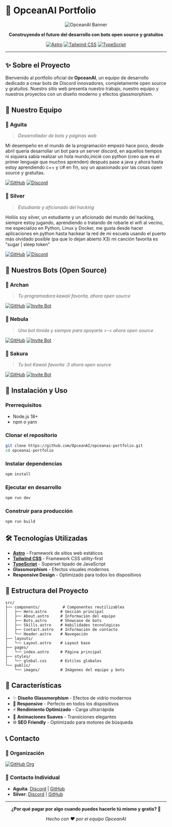 # 🌊 OpceanAI Portfolio

<div align="center">

![OpceanAI Banner](https://github.com/OpceanAI.png)

**Construyendo el futuro del desarrollo con bots open source y gratuitos**

[![Astro](https://img.shields.io/badge/Astro-5.13.4-FF5D01?style=for-the-badge&logo=astro&logoColor=white)](https://astro.build/)
[![Tailwind CSS](https://img.shields.io/badge/Tailwind_CSS-3.4.17-38B2AC?style=for-the-badge&logo=tailwind-css&logoColor=white)](https://tailwindcss.com/)
[![TypeScript](https://img.shields.io/badge/TypeScript-blue?style=for-the-badge&logo=typescript&logoColor=white)](https://www.typescriptlang.org/)

</div>

---

## ✨ Sobre el Proyecto

Bienvenido al portfolio oficial de **OpceanAI**, un equipo de desarrollo dedicado a crear bots de Discord innovadores, completamente open source y gratuitos. Nuestro sitio web presenta nuestro trabajo, nuestro equipo y nuestros proyectos con un diseño moderno y efectos glassmorphism.

## 👥 Nuestro Equipo

### 🌸 Aguita
> *Desarrollador de bots y páginas web*

Mi desempeño en el mundo de la programación empezó hace poco, desde abril quería desarrollar un bot para un server discord, en aquellos tiempos ni siquiera sabía realizar un hola mundo,inicié con python (creo que es el primer lenguaje que muchos aprenden) después pase a java y ahora hasta estoy aprendiendo c++ y c# en fin, soy un apasionado por las cosas open source y gratuitas.

[![GitHub](https://img.shields.io/badge/GitHub-aguitauwu-181717?style=flat&logo=github)](https://github.com/aguitauwu)
[![Discord](https://img.shields.io/badge/Discord-Aguita-5865F2?style=flat&logo=discord&logoColor=white)](https://discord.gg/h6BRPEzn)

### 💎 Silver
> *Estudiante y aficionado del hacking*

Holiiis soy silver, un estudiante y un aficionado del mundo del hacking, siempre estoy jugando, aprendiendo o tratando de robarle el wifi al vecino, me especializo en Python, Linux y Docker, me gusta desde hacer aplicaciones en python hasta hackear la red de mi escuela usando el puerto más olvidado posible (pa que lo dejan abierto X3) mi canción favorita es "sugar | sleep token"

[![GitHub](https://img.shields.io/badge/GitHub-s7lver2-181717?style=flat&logo=github)](https://github.com/s7lver2)
[![Discord](https://img.shields.io/badge/Discord-Silver-5865F2?style=flat&logo=discord&logoColor=white)](https://discord.gg/jAuqTy64)

## 🤖 Nuestros Bots (Open Source)

### 🌟 Archan
> *Tu programadora kawaii favorita, ahora open source*

[![GitHub](https://img.shields.io/badge/GitHub-Repository-181717?style=flat&logo=github)](https://github.com/OpceanAI/Archan-Open-source-)
[![Invite Bot](https://img.shields.io/badge/Invite-Bot-5865F2?style=flat&logo=discord&logoColor=white)](https://discord.com/oauth2/authorize?client_id=1400529908786004028)

### 💫 Nebula
> *Una bot tímida y siempre para apoyarte >-< ahora open source*

[![GitHub](https://img.shields.io/badge/GitHub-Repository-181717?style=flat&logo=github)](https://github.com/OpceanAI/Nebula-Open-source-)
[![Invite Bot](https://img.shields.io/badge/Invite-Bot-5865F2?style=flat&logo=discord&logoColor=white)](https://discord.com/oauth2/authorize?client_id=1399120476953116793)

### 🌸 Sakura
> *Tu bot Kawaii favorita :3 ahora open source*

[![GitHub](https://img.shields.io/badge/GitHub-Repository-181717?style=flat&logo=github)](https://github.com/OpceanAI/Sakura-Open-source-)
[![Invite Bot](https://img.shields.io/badge/Invite-Bot-5865F2?style=flat&logo=discord&logoColor=white)](https://discord.com/oauth2/authorize?client_id=1374504057481334825)

## 🚀 Instalación y Uso

### Prerrequisitos
- Node.js 18+ 
- npm o yarn

### Clonar el repositorio
```bash
git clone https://github.com/OpceanAI/opceanai-portfolio.git
cd opceanai-portfolio
```

### Instalar dependencias
```bash
npm install
```

### Ejecutar en desarrollo
```bash
npm run dev
```

### Construir para producción
```bash
npm run build
```

## 🛠️ Tecnologías Utilizadas

- **[Astro](https://astro.build/)** - Framework de sitios web estáticos
- **[Tailwind CSS](https://tailwindcss.com/)** - Framework CSS utility-first
- **[TypeScript](https://www.typescriptlang.org/)** - Superset tipado de JavaScript
- **Glassmorphism** - Efectos visuales modernos
- **Responsive Design** - Optimizado para todos los dispositivos

## 📁 Estructura del Proyecto

```
src/
├── components/          # Componentes reutilizables
│   ├── Hero.astro      # Sección principal
│   ├── About.astro     # Información del equipo
│   ├── Bots.astro      # Showcase de bots
│   ├── Skills.astro    # Habilidades tecnológicas
│   ├── Contact.astro   # Información de contacto
│   └── Header.astro    # Navegación
├── layouts/
│   └── Layout.astro    # Layout base
├── pages/
│   └── index.astro     # Página principal
├── styles/
│   └── global.css      # Estilos globales
└── public/
    └── images/         # Imágenes del equipo y bots
```

## 🌟 Características

- ✨ **Diseño Glassmorphism** - Efectos de vidrio modernos
- 📱 **Responsive** - Perfecto en todos los dispositivos
- ⚡ **Rendimiento Optimizado** - Carga ultrarrápida
- 🎨 **Animaciones Suaves** - Transiciones elegantes
- 🌐 **SEO Friendly** - Optimizado para motores de búsqueda

## 📞 Contacto

### 🏢 Organización
[![GitHub Org](https://img.shields.io/badge/GitHub-OpceanAI-181717?style=for-the-badge&logo=github)](https://github.com/OpceanAI)

### 👥 Contacto Individual
- **Aguita**: [Discord](https://discord.gg/h6BRPEzn) | [GitHub](https://github.com/aguitauwu)
- **Silver**: [Discord](https://discord.gg/jAuqTy64) | [GitHub](https://github.com/s7lver2)

---

<div align="center">

**¿Por qué pagar por algo cuando puedes hacerlo tú mismo y gratis? 💝**

*Hecho con ❤️ por el equipo OpceanAI*

</div>